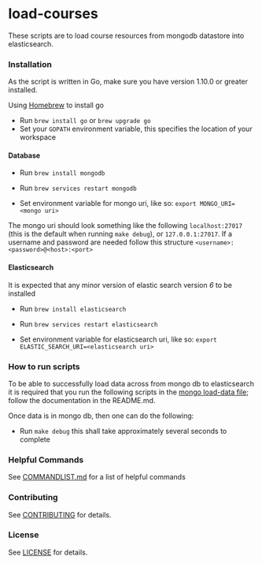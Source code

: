 load-courses
==================

These scripts are to load course resources from mongodb datastore into elasticsearch.

### Installation

As the script is written in Go, make sure you have version 1.10.0 or greater installed.

Using [Homebrew](https://brew.sh/) to install go
* Run `brew install go` or `brew upgrade go`
* Set your `GOPATH` environment variable, this specifies the location of your workspace

#### Database

* Run `brew install mongodb`
* Run `brew services restart mongodb`

* Set environment variable for mongo uri, like so:
`export MONGO_URI=<mongo uri>`

The mongo uri should look something like the following `localhost:27017` (this is the default
when running `make debug`), or `127.0.0.1:27017`. If a username and password are needed follow
this structure `<username>:<password>@<host>:<port>`

#### Elasticsearch

It is expected that any minor version of elastic search version *6* to be installed

* Run `brew install elasticsearch`
* Run `brew services restart elasticsearch`

* Set environment variable for elasticsearch uri, like so:
`export ELASTIC_SEARCH_URI=<elasticsearch uri>`

### How to run scripts

To be able to successfully load data across from mongo db to elasticsearch it is required that you run the following scripts in the [mongo load-data file](https://github.com/office-for-students/alpha-scripts/tree/develop/mongo/load-data); follow the documentation in the README.md.

Once data is in mongo db, then one can do the following:

* Run `make debug` this shall take approximately several seconds to complete

### Helpful Commands

See [COMMANDLIST.md](COMMANDLIST.md) for a list of helpful commands

### Contributing

See [CONTRIBUTING](../../CONTRIBUTING.md) for details.

### License

See [LICENSE](../../LICENSE.md) for details.
